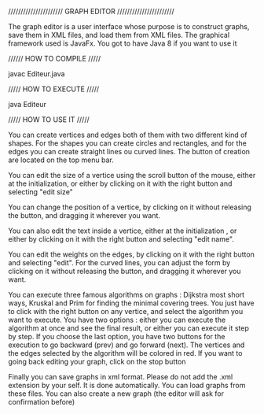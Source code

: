 ////////////////////// GRAPH EDITOR ///////////////////////

The graph editor is a user interface whose purpose is to construct graphs, save them in XML files, and load them from XML files. The graphical framework used is JavaFx.
You got to have Java 8 if you want to use it


////// HOW TO COMPILE /////

javac Editeur.java

///// HOW TO EXECUTE /////

java Editeur

///// HOW TO USE IT /////

You can create vertices and edges both of them with two different kind of shapes. For the shapes you can create circles and rectangles, and for the edges you can create straight lines ou curved lines. The button of creation are located on the top menu bar.

You can edit the size of a vertice using the scroll button of the mouse, either at the initialization, or either by clicking on it with the right button and selecting "edit size"

You can change the position of a vertice, by clicking on it without releasing the button, and dragging it wherever you want.

You can also edit the text inside a vertice, either at the initialization , or either by clicking on it with the right button and selecting "edit name".

You can edit the weights on the edges, by clicking on it with the right button and selecting "edit". For the curved lines, you can adjust the form by clicking on it without releasing the button, and dragging it wherever you want.

You can execute three famous algorithms on graphs : Dijkstra most short ways, Kruskal and Prim for finding the minimal covering trees.
You just have to click with the right button on any vertice, and select the algorithm you want to execute. You have two options : either you can execute the algorithm at once and see the final result, or either you can execute it step by step. If you choose the last option, you have two buttons for the execution to go backward (prev) and go forward (next). The vertices and the edges selected by the algorithm will be colored in red. If you want to going back editing your graph, click on the stop button

Finally you can save graphs in xml format. Please do not add the .xml extension by your self. It is done automatically. You can load graphs from these files. You can also create a new graph (the editor will ask for confirmation before)
